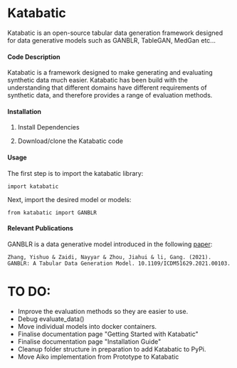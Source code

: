 Katabatic
=========================================
Katabatic is an open-source tabular data generation framework designed for data generative models such as GANBLR, TableGAN, MedGan etc...

#### Code Description

Katabatic is a framework designed to make generating and evaluating synthetic data much easier. Katabatic has been build with the understanding that different domains have different requirements of synthetic data, and therefore provides a range of evaluation methods.

#### Installation

1. Install Dependencies

2. Download/clone the Katabatic code

#### Usage

The first step is to import the katabatic library:
	
 	import katabatic

Next, import the desired model or models:

 	from katabatic import GANBLR


#### Relevant Publications

GANBLR is a data generative model introduced in the following [paper](https://www.researchgate.net/publication/356159733_GANBLR_A_Tabular_Data_Generation_Model):

	Zhang, Yishuo & Zaidi, Nayyar & Zhou, Jiahui & li, Gang. (2021). 
 	GANBLR: A Tabular Data Generation Model. 10.1109/ICDM51629.2021.00103. 


  # TO DO:
  - Improve the evaluation methods so they are easier to use.
  - Debug evaluate_data()
  - Move individual models into docker containers.
  - Finalise documentation page "Getting Started with Katabatic"
  - Finalise documentation page "Installation Guide"
  - Cleanup folder structure in preparation to add Katabatic to PyPi.
  - Move Aiko implementation from Prototype to Katabatic

  


